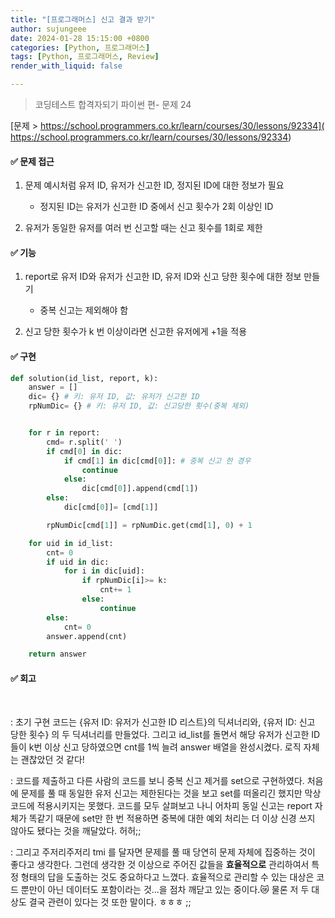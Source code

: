 ```yaml
---
title: "[프로그래머스] 신고 결과 받기"
author: sujungeee
date: 2024-01-28 15:15:00 +0800
categories: [Python, 프로그래머스]
tags: [Python, 프로그래머스, Review]
render_with_liquid: false

---
```




> 코딩테스트 합격자되기 파이썬 편- 문제 24

[문제 >   https://school.programmers.co.kr/learn/courses/30/lessons/92334]( https://school.programmers.co.kr/learn/courses/30/lessons/92334)



#### ✅ 문제 접근

1. 문제 예시처럼 유저 ID, 유저가 신고한 ID, 정지된 ID에 대한 정보가 필요
   - 정지된 ID는 유저가 신고한 ID 중에서 신고 횟수가 2회 이상인 ID



2. 유저가 동일한 유저를 여러 번 신고할 때는 신고 횟수를 1회로 제한



#### ✅ 기능

1. report로 유저 ID와 유저가 신고한 ID, 유저 ID와 신고 당한 횟수에 대한 정보 만들기
    + 중복 신고는 제외해야 함



2. 신고 당한 횟수가 k 번 이상이라면 신고한 유저에게 +1을 적용



#### ✅ 구현

```python
def solution(id_list, report, k):
    answer = []
    dic= {} # 키: 유저 ID, 값: 유저가 신고한 ID
    rpNumDic= {} # 키: 유저 ID, 값: 신고당한 횟수(중복 제외)


    for r in report:
        cmd= r.split(' ')
        if cmd[0] in dic:
            if cmd[1] in dic[cmd[0]]: # 중복 신고 한 경우
                continue
            else:
                dic[cmd[0]].append(cmd[1])
        else:
            dic[cmd[0]]= [cmd[1]]

        rpNumDic[cmd[1]] = rpNumDic.get(cmd[1], 0) + 1

    for uid in id_list:
        cnt= 0
        if uid in dic:
            for i in dic[uid]:
                if rpNumDic[i]>= k:
                    cnt+= 1
                else:
                    continue
        else:
            cnt= 0
        answer.append(cnt)

    return answer
```



#### ✅ 회고

​	

: 초기 구현 코드는 {유저 ID: 유저가 신고한 ID 리스트}의 딕셔너리와, {유저 ID: 신고 당한 횟수} 의 두 딕셔너리를 만들었다. 그리고 id_list를 돌면서 해당 유저가 신고한 ID들이 k번 이상 신고 당하였으면 cnt를 1씩 늘려 answer 배열을 완성시켰다. 로직 자체는 괜찮았던 것 같다! 

: 코드를 제출하고 다른 사람의 코드를 보니 중복 신고 제거를 set으로 구현하였다. 처음에 문제를 풀 때 동일한 유저 신고는 제한된다는 것을 보고 set를 떠올리긴 했지만 막상 코드에 적용시키지는 못했다. 코드를 모두 살펴보고 나니 어차피 동일 신고는 report 자체가 똑같기 때문에 set만 한 번 적용하면 중복에 대한 예외 처리는 더 이상 신경 쓰지 않아도 됐다는 것을 깨달았다. 허허;;

: 그리고 주저리주저리 tmi 를 달자면 문제를 풀 때 당연히 문제 자체에 집중하는 것이 좋다고 생각한다. 그런데 생각한 것 이상으로 주어진 값들을 **효율적으로** 관리하여서 특정 형태의 답을 도출하는 것도 중요하다고 느꼈다. 효율적으로 관리할 수 있는 대상은 코드 뿐만이 아닌 데이터도 포함이라는 것...을 점차 깨닫고 있는 중이다.😿 물론 저 두 대상도 결국 관련이 있다는 것 또한 말이다. ㅎㅎㅎ ;; 

